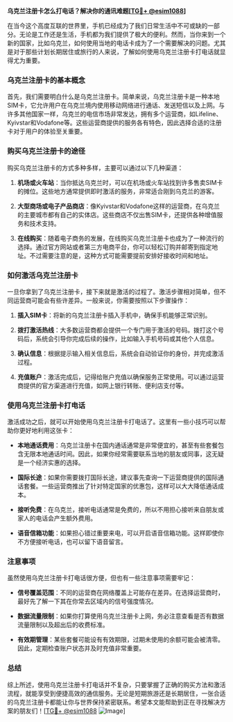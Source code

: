 **乌克兰注册卡怎么打电话？解决你的通讯难题[[TG💪+ @esim1088](https://t.me/s/esim1088)]**

在当今这个高度互联的世界里，手机已经成为了我们日常生活中不可或缺的一部分。无论是工作还是生活，手机都为我们提供了极大的便利。然而，当你来到一个新的国家，比如乌克兰，如何使用当地的电话卡成为了一个需要解决的问题。尤其是对于那些计划长期居住或旅行的人来说，了解如何使用乌克兰注册卡打电话就显得尤为重要。

### 乌克兰注册卡的基本概念

首先，我们需要明白什么是乌克兰注册卡。简单来说，乌克兰注册卡是一种本地SIM卡，它允许用户在乌克兰境内使用移动网络进行通话、发送短信以及上网。与许多其他国家一样，乌克兰的电信市场非常发达，拥有多个运营商，如Lifeline、Kyivstar和Vodafone等。这些运营商提供的服务各有特色，因此选择合适的注册卡对于用户的体验至关重要。

### 购买乌克兰注册卡的途径

购买乌克兰注册卡的方式多种多样，主要可以通过以下几种渠道：

1. **机场或火车站**：当你抵达乌克兰时，可以在机场或火车站找到许多售卖SIM卡的摊位。这些地方通常提供即时激活的服务，非常适合刚到乌克兰的游客。
   
2. **大型商场或电子产品商店**：像Kyivstar和Vodafone这样的运营商，在乌克兰的主要城市都有自己的实体店。这些商店不仅出售SIM卡，还提供各种增值服务和技术支持。

3. **在线购买**：随着电子商务的发展，在线购买乌克兰注册卡也成为了一种流行的选择。通过官方网站或者第三方电商平台，你可以轻松订购并邮寄到指定地址。不过需要注意的是，这种方式可能需要提前安排好接收时间和地址。

### 如何激活乌克兰注册卡

一旦你拿到了乌克兰注册卡，接下来就是激活的过程了。激活步骤相对简单，但不同运营商可能会有些许差异。一般来说，你需要按照以下步骤操作：

1. **插入SIM卡**：将新的乌克兰注册卡插入手机中，确保手机能够正常识别。
   
2. **拨打激活热线**：大多数运营商都会提供一个专门用于激活的号码。拨打这个号码后，系统会引导你完成后续的操作，比如输入手机号码或其他个人信息。

3. **确认信息**：根据提示输入相关信息后，系统会自动验证你的身份，并完成激活过程。

4. **充值账户**：激活完成后，记得给账户充值以确保服务正常使用。可以通过运营商提供的官方渠道进行充值，如网上银行转账、便利店支付等。

### 使用乌克兰注册卡打电话

激活成功之后，就可以开始使用乌克兰注册卡打电话了。这里有一些小技巧可以帮助你更好地利用这张卡：

- **本地通话费用**：乌克兰注册卡在国内通话通常是非常便宜的，甚至有些套餐包含无限本地通话时间。因此，如果你经常需要联系当地的朋友或同事，这无疑是一个经济实惠的选择。

- **国际长途**：如果你需要拨打国际长途，建议事先查询一下运营商提供的国际通话套餐。一些运营商推出了针对特定国家的优惠包，这样可以大大降低通话成本。

- **接听免费**：在乌克兰，接听电话通常是免费的，所以不用担心接听来自朋友或家人的电话会产生额外费用。

- **语音信箱功能**：如果担心错过重要来电，可以开启语音信箱功能。这样即使你不方便接听电话，也可以留下语音留言。

### 注意事项

虽然使用乌克兰注册卡打电话很方便，但也有一些注意事项需要牢记：

- **信号覆盖范围**：不同的运营商在网络覆盖上可能存在差异。在选择运营商时，最好先了解一下其在你常去区域内的信号强度情况。

- **数据流量限制**：如果你打算使用乌克兰注册卡上网，务必注意查看是否有数据流量限制以及超出后的收费标准。

- **有效期管理**：某些套餐可能设有有效期限，过期未使用的余额可能会被清零。因此，定期检查账户状态并及时充值非常重要。

### 总结

综上所述，使用乌克兰注册卡打电话并不复杂，只要掌握了正确的购买方法和激活流程，就能享受到便捷高效的通信服务。无论是短期旅游还是长期居住，一张合适的乌克兰注册卡都能让你与世界保持紧密联系。希望本文能帮助到正在寻找解决方案的朋友们！[[TG💪+ @esim1088](https://t.me/s/esim1088) ![Image](https://i.postimg.cc/4NQfJmqS/Snipaste-2025-05-13-00-14-12.png)]